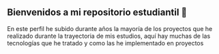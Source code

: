 ## Bienvenidos a mi repositorio estudiantil 👋
En este perfil he subido durante años la mayoría de los proyectos que he realizado durante la trayectoria de mis estudios, aquí hay muchas de las tecnologías que he tratado y como las he implementado en proyectos

